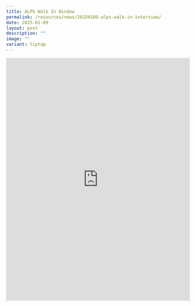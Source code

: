 ```yaml
---
title: ALPS Walk In Window
permalink: /resources/news/20250109-alps-walk-in-interview/
date: 2025-01-09
layout: post
description: ""
image: ""
variant: tiptap
---
```

<div class="iframe-wrapper">
<iframe style="border:none;overflow:hidden" height="660" width="500" allowfullscreen="true" frameborder="0" src="https://www.facebook.com/plugins/post.php?href=https%3A%2F%2Fwww.facebook.com%2Falpshealthcaresupplychain%2Fposts%2Fpfbid0GxwcAh5mibGKCB3rmt11MAg6w96ufhHMAtKu4Hrgf81R4NVkG5sb9e6xUaPk8VFfl&amp;show_text=true&amp;width=500"></iframe>
</div>
<p></p>